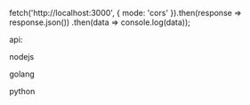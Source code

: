 fetch('http://localhost:3000', {
  mode: 'cors'
}).then(response => response.json())
.then(data => console.log(data));

api:

nodejs 

golang


python
